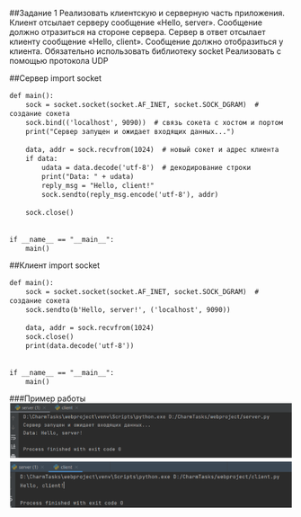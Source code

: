 ##Задание 1
Реализовать клиентскую и серверную часть приложения. Клиент отсылает серверу
    сообщение «Hello, server». Сообщение должно отразиться на стороне сервера.
    Сервер в ответ отсылает клиенту сообщение «Hello, client». Сообщение должно
    отобразиться у клиента.
    Обязательно использовать библиотеку socket
    Реализовать с помощью протокола UDP

##Сервер
    import socket
    
    
    def main():
        sock = socket.socket(socket.AF_INET, socket.SOCK_DGRAM)  # создание сокета
        sock.bind(('localhost', 9090))  # связь сокета с хостом и портом
        print("Сервер запущен и ожидает входящих данных...")
    
        data, addr = sock.recvfrom(1024)  # новый сокет и адрес клиента
        if data:
            udata = data.decode('utf-8')  # декодирование строки
            print("Data: " + udata)
            reply_msg = "Hello, client!"
            sock.sendto(reply_msg.encode('utf-8'), addr)
    
        sock.close()
    
    
    if __name__ == "__main__":
        main()


##Клиент
    import socket
    
    
    def main():
        sock = socket.socket(socket.AF_INET, socket.SOCK_DGRAM)  # создание сокета
        sock.sendto(b'Hello, server!', ('localhost', 9090))
    
        data, addr = sock.recvfrom(1024)
        sock.close()
        print(data.decode('utf-8'))
    
    
    if __name__ == "__main__":
        main()

###Пример работы
![Пример 1 задания](pictures/task_1.PNG)